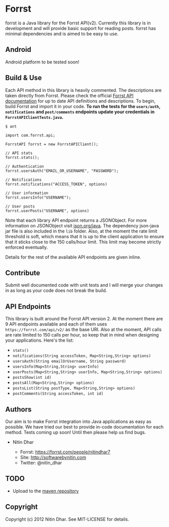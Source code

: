 Forrst
======
forrst is a Java library for the Forrst API(v2). Currently this library is in development and will provide basic support for reading posts. forrst has minimal dependencies and is aimed to be easy to use.

Android
-------
Android platform to be tested soon!

Build & Use
-----------
Each API method in this library is heavily commented. The descriptions are taken directly from Forrst. Please check the official [Forrst API documentation](http://forrst.com/api) for up to date API definitions and descriptions.
To begin, build Forrst and import it in your code. __To run the tests for the `users/auth`, `notifications` and `post/comments` endpoints update your credentials in `ForrstAPIClientTests.java`.__

    $ ant

    import com.forrst.api;

    ForrstAPI forrst = new ForrstAPIClient();

    // API stats
    forrst.stats();

    // Authentication
    forrst.usersAuth("EMAIL_OR_USERNAME", "PASSWORD");

    // Notifications
    forrst.notifications("ACCESS_TOKEN", options)

    // User information
    forrst.usersInfo("USERNAME");

    // User posts
    forrst.userPosts("USERNAME", options)

Note that each library API endpoint returns a JSONObject. For more information on JSONObject visit [json.org/java](http://json.org/java/). The dependency json-java jar file is also included in the `lib` folder.
Also, at the moment the rate limit threshold is soft, which means that it is up to the client application to ensure that it sticks close to the 150 calls/hour limit. This limit may become strictly
enforced eventually.

Details for the rest of the available API endpoints are given inline.

Contribute
------------
Submit well documented code with unit tests and I will merge your changes in
as long as your code does not break the build.

API Endpoints
-------------
This library is built around the Forrst API version 2. At the moment there are 9 API endpoints available and each of them uses `https://forrst.com/api/v2/` as the base URI. Also at the moment, API calls are rate limited to 150
calls per hour, so keep that in mind when designing your applications. Here's the list:

- `stats()`
- `notifications(String accessToken, Map<String,String> options)`
- `usersAuth(String emailOrUsername, String password)`
- `usersInfo(Map<String,String> userInfo)`
- `userPosts(Map<String,String> userInfo, Map<String,String> options)`
- `postsShow(int id)`
- `postsAll(Map<String,String> options)`
- `postsList(String postType, Map<String,String> options)`
- `postComments(String accessToken, int id)`

Authors
-------

Our aim is to make Forrst integration into Java applications as easy as possible. We have tried our best to provide in-code documentation for each method.
Tests coming up soon! Until then please help us find bugs.

- Nitin Dhar

  - Forrst: https://forrst.com/people/nitindhar7
  - Site: http://softwarebynitin.com
  - Twitter: @nitin_dhar

TODO
----

- Upload to the [maven repository](http://maven.apache.org/guides/mini/guide-central-repository-upload.html)

Copyright
---------
Copyright (c) 2012 Nitin Dhar. See MIT-LICENSE for details.
